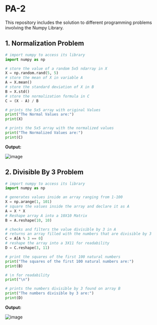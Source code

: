 # PA-2
This repository includes the solution to different programming problems involving the Numpy Library. 

## 1. Normalization Problem
```python
# import numpy to access its library
import numpy as np

# store the value of a random 5x5 ndarray in X
X = np.random.rand(5, 5)
# store the mean of X in variable A
A = X.mean()
# store the standard deviation of X in B
B = X.std()
# store the normalization formula in C
C = (X - A) / B

# prints the 5x5 array with original Values
print("The Normal Values are:")
print(X)

# prints the 5x5 array with the normalized values
print("The Normalized Values are:")
print(C)
```
**Output:** 

![image](https://github.com/user-attachments/assets/f5f13a19-2b67-4ea8-a52a-ee6f63b935d0)

## 2. Divisible By 3 Problem
```python
# import numpy to access its library
import numpy as np

# generates values inside an array ranging from 1-100 
X = np.arange(1, 101)
# square the values inside the array and declare it as A 
A = X * X
# Reshape array A into a 10X10 Matrix
B = A.reshape(10, 10)

# checks and filters the value divisible by 3 in A 
# returns an array filled with the numbers that are divisible by 3
C = A[A % 3 == 0]
# reshape the array into a 3X11 for readability 
D = C.reshape(3, 11)

# print the squares of the first 100 natural numbers
print("The squares of the first 100 natural numbers are:")
print(B)

# \n for readability 
print("\n") 

# prints the numbers divisible by 3 found on array B 
print("The numbers divisible by 3 are:")
print(D)
```
**Output:** 

![image](https://github.com/user-attachments/assets/152bf7e6-133f-42eb-a954-aae979a0bcc5)
